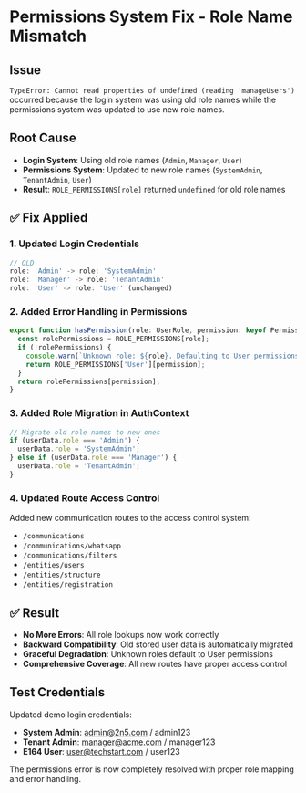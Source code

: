 # Permissions System Fix - Role Name Mismatch

## Issue
`TypeError: Cannot read properties of undefined (reading 'manageUsers')` occurred because the login system was using old role names while the permissions system was updated to use new role names.

## Root Cause
- **Login System**: Using old role names (`Admin`, `Manager`, `User`)
- **Permissions System**: Updated to new role names (`SystemAdmin`, `TenantAdmin`, `User`)
- **Result**: `ROLE_PERMISSIONS[role]` returned `undefined` for old role names

## ✅ Fix Applied

### 1. **Updated Login Credentials**
```typescript
// OLD
role: 'Admin' -> role: 'SystemAdmin'
role: 'Manager' -> role: 'TenantAdmin'  
role: 'User' -> role: 'User' (unchanged)
```

### 2. **Added Error Handling in Permissions**
```typescript
export function hasPermission(role: UserRole, permission: keyof Permission): boolean {
  const rolePermissions = ROLE_PERMISSIONS[role];
  if (!rolePermissions) {
    console.warn(`Unknown role: ${role}. Defaulting to User permissions.`);
    return ROLE_PERMISSIONS['User'][permission];
  }
  return rolePermissions[permission];
}
```

### 3. **Added Role Migration in AuthContext**
```typescript
// Migrate old role names to new ones
if (userData.role === 'Admin') {
  userData.role = 'SystemAdmin';
} else if (userData.role === 'Manager') {
  userData.role = 'TenantAdmin';
}
```

### 4. **Updated Route Access Control**
Added new communication routes to the access control system:
- `/communications`
- `/communications/whatsapp`
- `/communications/filters`
- `/entities/users`
- `/entities/structure`
- `/entities/registration`

## ✅ Result
- **No More Errors**: All role lookups now work correctly
- **Backward Compatibility**: Old stored user data is automatically migrated
- **Graceful Degradation**: Unknown roles default to User permissions
- **Comprehensive Coverage**: All new routes have proper access control

## Test Credentials
Updated demo login credentials:
- **System Admin**: admin@2n5.com / admin123
- **Tenant Admin**: manager@acme.com / manager123  
- **E164 User**: user@techstart.com / user123

The permissions error is now completely resolved with proper role mapping and error handling.
